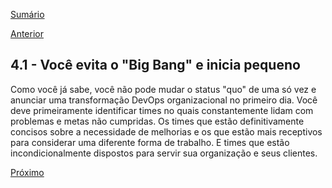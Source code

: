[Sumário](https://github.com/lucasfantacuci/DevOpsRevelado/blob/master/README.md)


[Anterior](https://github.com/lucasfantacuci/DevOpsRevelado/blob/master/CHAPTER04/4-HOWSHOULDYOUSTARTDEVOPSINYOURORGANIZATION.md)


## 4.1 - Você evita o "Big Bang" e inicia pequeno


Como você já sabe, você não pode mudar o status "quo" de uma só vez e anunciar uma transformação DevOps organizacional no primeiro dia. Você deve primeiramente identificar times no quais constantemente lidam com problemas e metas não cumpridas. Os times que estão definitivamente concisos sobre a necessidade de melhorias e os que estão mais receptivos para considerar uma diferente forma de trabalho. E times que estão incondicionalmente dispostos para servir sua organização e seus clientes.


[Próximo](https://github.com/lucasfantacuci/DevOpsRevelado/blob/master/CHAPTER04/4-2-DEMONSTRATEQUICKANDEARLYWINS.md)
